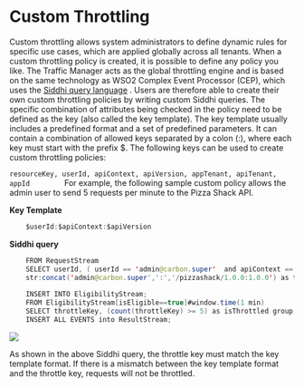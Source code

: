 # Custom Throttling

Custom throttling allows system administrators to define dynamic rules for specific use cases, which are applied globally across all tenants. When a custom throttling policy is created, it is possible to define any policy you like. The Traffic Manager acts as the global throttling engine and is based on the same technology as WSO2 Complex Event Processor (CEP), which uses the [Siddhi query language](https://docs.wso2.com/complex-event-processor/SiddhiQL+Guide+3.1) . Users are therefore able to create their own custom throttling policies by writing custom Siddhi queries. The specific combination of attributes being checked in the policy need to be defined as the key (also called the key template). The key template usually includes a predefined format and a set of predefined parameters. It can contain a combination of allowed keys separated by a colon (:), where each key must start with the prefix $. The following keys can be used to create custom throttling policies:

`resourceKey, userId, apiContext, apiVersion, appTenant, apiTenant, appId        `
For example, the following sample custom policy allows the admin user to send 5 requests per minute to the Pizza Shack API.

**Key Template**

``` java
    $userId:$apiContext:$apiVersion
```

**Siddhi query**

``` java
    FROM RequestStream
    SELECT userId, ( userId == 'admin@carbon.super'  and apiContext == '/pizzashack/1.0.0' and apiVersion == '1.0.0') AS isEligible ,
    str:concat('admin@carbon.super',':','/pizzashack/1.0.0:1.0.0') as throttleKey
     
    INSERT INTO EligibilityStream;
    FROM EligibilityStream[isEligible==true]#window.time(1 min)
    SELECT throttleKey, (count(throttleKey) >= 5) as isThrottled group by throttleKey
    INSERT ALL EVENTS into ResultStream;
```

![](attachments/126563088/126563087.png)

As shown in the above Siddhi query, the throttle key must match the key template format. If there is a mismatch between the key template format and the throttle key, requests will not be throttled.
